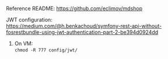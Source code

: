 Reference README: https://github.com/eclimov/mdshop

JWT configuration:  
https://medium.com/@h.benkachoud/symfony-rest-api-without-fosrestbundle-using-jwt-authentication-part-2-be394d0924dd

1. On VM:  
`chmod -R 777 config/jwt/`
